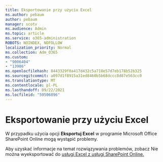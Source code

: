 ```yaml
---
title: Eksportowanie przy użyciu Excel
ms.author: pebaum
author: pebaum
manager: scotv
ms.audience: Admin
ms.topic: article
ms.service: o365-administration
ROBOTS: NOINDEX, NOFOLLOW
localization_priority: Normal
ms.collection: Adm_O365
ms.custom:
- "9006404"
- "13986"
ms.openlocfilehash: 8443329f0a417d432c5a718e57d7eb178b52b325
ms.sourcegitcommit: a097d1f8915a31ed8460b5b68dccc8d87e563cc0
ms.translationtype: MT
ms.contentlocale: pl-PL
ms.lasthandoff: 09/22/2021
ms.locfileid: "59506896"
---
```

# <a name="exporting-with-excel"></a>Eksportowanie przy użyciu Excel

W przypadku użycia opcji **Eksportuj Excel** w programie Microsoft Office SharePoint Online mogą wystąpić problemy.

Aby uzyskać informacje na temat rozwiązywania problemów, zobacz Nie można wyeksportować do [usługi Excel z usługi SharePoint Online.](https://docs.microsoft.com/office/troubleshoot/excel/cannot-export-to-excel)